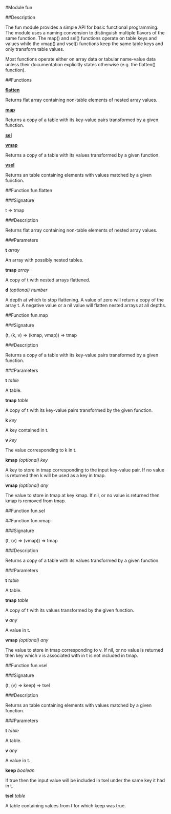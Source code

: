 #Module fun

##Description

The fun module provides a simple API for basic functional
programming.  The module uses a naming convension to distinguish
multiple flavors of the same function.  The map() and sel()
functions operate on table keys and values while the vmap() and
vsel() functions keep the same table keys and only transform table
values.

Most functions operate either on array data or tabular name-value
data unless their documentation explicitly states otherwise (e.g.
the flatten() function).

##Functions

**[flatten](#function-funflatten)**

Returns flat array containing non-table elements of nested array
values.

**[map](#function-funmap)**

Returns a copy of a table with its key-value pairs transformed by a
given function.

**[sel](#function-funsel)**

**[vmap](#function-funvmap)**

Returns a copy of a table with its values transformed by a given
function.

**[vsel](#function-funvsel)**

Returns an table containing elements with values matched by a given
function.

##Function fun.flatten

###Signature

t => tmap

###Description

Returns flat array containing non-table elements of nested array values.

###Parameters

**t** _array_

An array with possibly nested tables.

**tmap** _array_

A copy of t with nested arrays flattened.

**d** _(optional) number_

A depth at which to stop flattening.  A value of zero will
return a copy of the array t.  A negative value or a nil value
will flatten nested arrays at all depths.

##Function fun.map

###Signature

(t, (k, v) => (kmap, vmap)) => tmap

###Description

Returns a copy of a table with its key-value pairs transformed by a given function.

###Parameters

**t** _table_

A table.

**tmap** _table_

A copy of t with its key-value pairs transformed by the given function.

**k** _key_

A key contained in t.

**v** _key_

The value corresponding to k in t.

**kmap** _(optional) key_

A key to store in tmap corresponding to the input key-value
pair.  If no value is returned then k will be used as a key in
tmap.

**vmap** _(optional) any_

The value to store in tmap at key kmap. If nil, or no value is
returned then kmap is removed from tmap.

##Function fun.sel

##Function fun.vmap

###Signature

(t, (v) => (vmap)) => tmap

###Description

Returns a copy of a table with its values transformed by a given function.

###Parameters

**t** _table_

A table.

**tmap** _table_

A copy of t with its values transformed by the given function.

**v** _any_

A value in t.

**vmap** _(optional) any_

The value to store in tmap corresponding to v.  If nil, or no
value is returned then key which v is associated with in t is
not included in tmap.

##Function fun.vsel

###Signature

(t, (v) => keep) => tsel

###Description

Returns an table containing elements with values matched by a given function.

###Parameters

**t** _table_

A table.

**v** _any_

A value in t.

**keep** _boolean_

If true then the input value will be included in tsel under the
same key it had in t.

**tsel** _table_

A table containing values from t for which keep was true.

